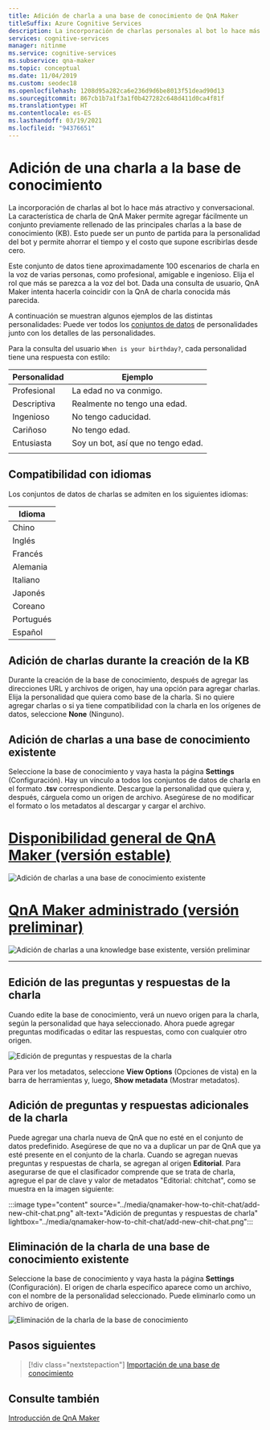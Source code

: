 ```yaml
---
title: Adición de charla a una base de conocimiento de QnA Maker
titleSuffix: Azure Cognitive Services
description: La incorporación de charlas personales al bot lo hace más atractivo y conversacional al crear la base de conocimiento. QnA Maker permite agregar fácilmente un conjunto previamente rellenado de las principales charlas a la base de conocimiento.
services: cognitive-services
manager: nitinme
ms.service: cognitive-services
ms.subservice: qna-maker
ms.topic: conceptual
ms.date: 11/04/2019
ms.custom: seodec18
ms.openlocfilehash: 1208d95a282ca6e236d9d6be8013f51dead90d13
ms.sourcegitcommit: 867cb1b7a1f3a1f0b427282c648d411d0ca4f81f
ms.translationtype: HT
ms.contentlocale: es-ES
ms.lasthandoff: 03/19/2021
ms.locfileid: "94376651"
---
```

# <a name="add-chit-chat-to-a-knowledge-base"></a>Adición de una charla a la base de conocimiento

La incorporación de charlas al bot lo hace más atractivo y conversacional. La característica de charla de QnA Maker permite agregar fácilmente un conjunto previamente rellenado de las principales charlas a la base de conocimiento (KB). Esto puede ser un punto de partida para la personalidad del bot y permite ahorrar el tiempo y el costo que supone escribirlas desde cero.

Este conjunto de datos tiene aproximadamente 100 escenarios de charla en la voz de varias personas, como profesional, amigable e ingenioso. Elija el rol que más se parezca a la voz del bot. Dada una consulta de usuario, QnA Maker intenta hacerla coincidir con la QnA de charla conocida más parecida.

A continuación se muestran algunos ejemplos de las distintas personalidades: Puede ver todos los [conjuntos de datos](https://github.com/Microsoft/BotBuilder-PersonalityChat/tree/master/CSharp/Datasets) de personalidades junto con los detalles de las personalidades.

Para la consulta del usuario `When is your birthday?`, cada personalidad tiene una respuesta con estilo:

<!-- added quotes so acrolinx doesn't score these sentences -->
|Personalidad|Ejemplo|
|--|--|
|Profesional|La edad no va conmigo.|
|Descriptiva|Realmente no tengo una edad.|
|Ingenioso|No tengo caducidad.|
|Cariñoso|No tengo edad.|
|Entusiasta|Soy un bot, así que no tengo edad.|
||


## <a name="language-support"></a>Compatibilidad con idiomas

Los conjuntos de datos de charlas se admiten en los siguientes idiomas:

|Idioma|
|--|
|Chino|
|Inglés|
|Francés|
|Alemania|
|Italiano|
|Japonés|
|Coreano|
|Portugués|
|Español|


## <a name="add-chit-chat-during-kb-creation"></a>Adición de charlas durante la creación de la KB
Durante la creación de la base de conocimiento, después de agregar las direcciones URL y archivos de origen, hay una opción para agregar charlas. Elija la personalidad que quiera como base de la charla. Si no quiere agregar charlas o si ya tiene compatibilidad con la charla en los orígenes de datos, seleccione **None** (Ninguno).

## <a name="add-chit-chat-to-an-existing-kb"></a>Adición de charlas a una base de conocimiento existente
Seleccione la base de conocimiento y vaya hasta la página **Settings** (Configuración). Hay un vínculo a todos los conjuntos de datos de charla en el formato **.tsv** correspondiente. Descargue la personalidad que quiera y, después, cárguela como un origen de archivo. Asegúrese de no modificar el formato o los metadatos al descargar y cargar el archivo.

# <a name="qna-maker-ga-stable-release"></a>[Disponibilidad general de QnA Maker (versión estable)](#tab/v1)

![Adición de charlas a una base de conocimiento existente](../media/qnamaker-how-to-chit-chat/add-chit-chat-dataset.png)

# <a name="qna-maker-managed-preview-release"></a>[QnA Maker administrado (versión preliminar)](#tab/v2)

![Adición de charlas a una knowledge base existente, versión preliminar](../media/qnamaker-how-to-chit-chat/add-chit-chat-dataset-v2.png)

---

## <a name="edit-your-chit-chat-questions-and-answers"></a>Edición de las preguntas y respuestas de la charla
Cuando edite la base de conocimiento, verá un nuevo origen para la charla, según la personalidad que haya seleccionado. Ahora puede agregar preguntas modificadas o editar las respuestas, como con cualquier otro origen.

![Edición de preguntas y respuestas de la charla](../media/qnamaker-how-to-chit-chat/edit-chit-chat.png)

Para ver los metadatos, seleccione **View Options** (Opciones de vista) en la barra de herramientas y, luego, **Show metadata** (Mostrar metadatos).

## <a name="add-additional-chit-chat-questions-and-answers"></a>Adición de preguntas y respuestas adicionales de la charla
Puede agregar una charla nueva de QnA que no esté en el conjunto de datos predefinido. Asegúrese de que no va a duplicar un par de QnA que ya esté presente en el conjunto de la charla. Cuando se agregan nuevas preguntas y respuestas de charla, se agregan al origen **Editorial**. Para asegurarse de que el clasificador comprende que se trata de charla, agregue el par de clave y valor de metadatos "Editorial: chitchat", como se muestra en la imagen siguiente:

:::image type="content" source="../media/qnamaker-how-to-chit-chat/add-new-chit-chat.png" alt-text="Adición de preguntas y respuestas de charla" lightbox="../media/qnamaker-how-to-chit-chat/add-new-chit-chat.png":::

## <a name="delete-chit-chat-from-an-existing-kb"></a>Eliminación de la charla de una base de conocimiento existente
Seleccione la base de conocimiento y vaya hasta la página **Settings** (Configuración). El origen de charla específico aparece como un archivo, con el nombre de la personalidad seleccionado. Puede eliminarlo como un archivo de origen.

![Eliminación de la charla de la base de conocimiento](../media/qnamaker-how-to-chit-chat/delete-chit-chat.png)

## <a name="next-steps"></a>Pasos siguientes

> [!div class="nextstepaction"]
> [Importación de una base de conocimiento](../Tutorials/migrate-knowledge-base.md)

## <a name="see-also"></a>Consulte también

[Introducción de QnA Maker](../Overview/overview.md)